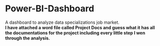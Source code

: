 # Power-BI-Dashboard
A dashboard to analyze data specializations job market. 
<br><b>I have attached a word file called Project Docs and guess what it has all the documentations 
for the project including every little step I wen through the analysis.</b>

